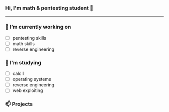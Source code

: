 ### Hi, I'm math & pentesting student 👋

-----------------

### 🔭 I’m currently working on
- [ ] pentesting skills
- [ ] math skills 
- [ ] reverse engineering

### 🧠 I'm studying

- [ ] calc I
- [ ] operating systems
- [ ] reverse engineering
- [ ] web exploiting 

### 📫 Projects 
